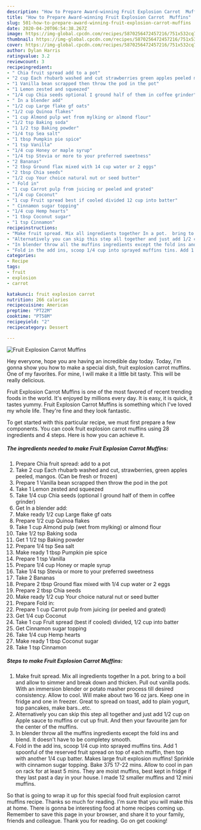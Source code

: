 ```yaml
---
description: "How to Prepare Award-winning Fruit Explosion Carrot  Muffins"
title: "How to Prepare Award-winning Fruit Explosion Carrot  Muffins"
slug: 501-how-to-prepare-award-winning-fruit-explosion-carrot-muffins
date: 2020-04-20T06:54:38.267Z
image: https://img-global.cpcdn.com/recipes/5870256472457216/751x532cq70/fruit-explosion-carrot-muffins-recipe-main-photo.jpg
thumbnail: https://img-global.cpcdn.com/recipes/5870256472457216/751x532cq70/fruit-explosion-carrot-muffins-recipe-main-photo.jpg
cover: https://img-global.cpcdn.com/recipes/5870256472457216/751x532cq70/fruit-explosion-carrot-muffins-recipe-main-photo.jpg
author: Dylan Harris
ratingvalue: 3.2
reviewcount: 3
recipeingredient:
- " Chia fruit spread add to a pot"
- "2 cup Each rhubarb washed and cut strawberries green apples peeled mangos Can be fresh or frozen"
- "1 Vanilla bean scrapped then throw the pod in the pot"
- "1 Lemon zested and squeezed"
- "1/4 cup Chia seeds optional I ground half of them in coffee grinder"
- " In a blender add"
- "1/2 cup Large flake gf oats"
- "1/2 cup Quinoa flakes"
- "1 cup Almond pulp wet from mylking or almond flour"
- "1/2 tsp Baking soda"
- "1 1/2 tsp Baking powder"
- "1/4 tsp Sea salt"
- "1 tbsp Pumpkin pie spice"
- "1 tsp Vanilla"
- "1/4 cup Honey or maple syrup"
- "1/4 tsp Stevia or more to your preferred sweetness"
- "2 Bananas"
- "2 tbsp Ground flax mixed with 14 cup water or 2 eggs"
- "2 tbsp Chia seeds"
- "1/2 cup Your choice natural nut or seed butter"
- " Fold in"
- "1 cup Carrot pulp from juicing or peeled and grated"
- "1/4 cup Coconut"
- "1 cup Fruit spread best if cooled divided 12 cup into batter"
- " Cinnamon sugar topping"
- "1/4 cup Hemp hearts"
- "1 tbsp Coconut sugar"
- "1 tsp Cinnamon"
recipeinstructions:
- "Make fruit spread. Mix all ingredients together In a pot.  bring to a boil and allow to simmer and break down and thicken. Pull out vanilla pods. With an immersion blender  or potato masher process till desired consistency. Allow to cool. Will make about two 16 oz jars. Keep one in fridge and one in freezer. Great to spread on toast, add to plain yogurt, top pancakes, make bars...etc."
- "Alternatively you can skip this step all together and just add 1/2 cup on Apple sauce to muffins or cut up fruit. And then your favourite jam for the center of the muffins."
- "In blender throw all the muffins ingredients except the fold ins and blend. It doesn&#39;t have to be completey smooth."
- "Fold in the add ins, scoop 1/4 cup into sprayed muffins tins. Add 1 spoonful of the reserved fruit spread on top of each muffin, then top with another 1/4 cup batter. Makes large fruit explosion muffins! Sprinkle with cinnamon sugar topping. Bake 375 17-22 mins. Allow to cool in pan on rack for at least 5 mins. They are moist muffins, best kept in fridge if they last past a day in your house. I made 12 smaller muffins and 12 mini muffins."
categories:
- Recipe
tags:
- fruit
- explosion
- carrot

katakunci: fruit explosion carrot 
nutrition: 266 calories
recipecuisine: American
preptime: "PT22M"
cooktime: "PT58M"
recipeyield: "2"
recipecategory: Dessert

---
```



![Fruit Explosion Carrot  Muffins](https://img-global.cpcdn.com/recipes/5870256472457216/751x532cq70/fruit-explosion-carrot-muffins-recipe-main-photo.jpg)

Hey everyone, hope you are having an incredible day today. Today, I'm gonna show you how to make a special dish, fruit explosion carrot  muffins. One of my favorites. For mine, I will make it a little bit tasty. This will be really delicious.



Fruit Explosion Carrot  Muffins is one of the most favored of recent trending foods in the world. It's enjoyed by millions every day. It is easy, it is quick, it tastes yummy. Fruit Explosion Carrot  Muffins is something which I've loved my whole life. They're fine and they look fantastic.


To get started with this particular recipe, we must first prepare a few components. You can cook fruit explosion carrot  muffins using 28 ingredients and 4 steps. Here is how you can achieve it.

<!--inarticleads1-->

##### The ingredients needed to make Fruit Explosion Carrot  Muffins:

1. Prepare  Chia fruit spread: add to a pot
1. Take 2 cup Each rhubarb washed and cut, strawberries, green apples peeled, mangos. (Can be fresh or frozen)
1. Prepare 1 Vanilla bean scrapped then throw the pod in the pot
1. Take 1 Lemon zested and squeezed
1. Take 1/4 cup Chia seeds (optional I ground half of them in coffee grinder)
1. Get  In a blender add:
1. Make ready 1/2 cup Large flake gf oats
1. Prepare 1/2 cup Quinoa flakes
1. Take 1 cup Almond pulp (wet from mylking) or almond flour
1. Take 1/2 tsp Baking soda
1. Get 1 1/2 tsp Baking powder
1. Prepare 1/4 tsp Sea salt
1. Make ready 1 tbsp Pumpkin pie spice
1. Prepare 1 tsp Vanilla
1. Prepare 1/4 cup Honey or maple syrup
1. Take 1/4 tsp Stevia or more to your preferred sweetness
1. Take 2 Bananas
1. Prepare 2 tbsp Ground flax mixed with 1/4 cup water or 2 eggs
1. Prepare 2 tbsp Chia seeds
1. Make ready 1/2 cup Your choice natural nut or seed butter
1. Prepare  Fold in:
1. Prepare 1 cup Carrot pulp from juicing (or peeled and grated)
1. Get 1/4 cup Coconut
1. Take 1 cup Fruit spread (best if cooled) divided, 1/2 cup into batter
1. Get  Cinnamon sugar topping
1. Take 1/4 cup Hemp hearts
1. Make ready 1 tbsp Coconut sugar
1. Take 1 tsp Cinnamon




<!--inarticleads2-->

##### Steps to make Fruit Explosion Carrot  Muffins:

1. Make fruit spread. Mix all ingredients together In a pot.  bring to a boil and allow to simmer and break down and thicken. Pull out vanilla pods. With an immersion blender  or potato masher process till desired consistency. Allow to cool. Will make about two 16 oz jars. Keep one in fridge and one in freezer. Great to spread on toast, add to plain yogurt, top pancakes, make bars...etc.
1. Alternatively you can skip this step all together and just add 1/2 cup on Apple sauce to muffins or cut up fruit. And then your favourite jam for the center of the muffins.
1. In blender throw all the muffins ingredients except the fold ins and blend. It doesn&#39;t have to be completey smooth.
1. Fold in the add ins, scoop 1/4 cup into sprayed muffins tins. Add 1 spoonful of the reserved fruit spread on top of each muffin, then top with another 1/4 cup batter. Makes large fruit explosion muffins! Sprinkle with cinnamon sugar topping. Bake 375 17-22 mins. Allow to cool in pan on rack for at least 5 mins. They are moist muffins, best kept in fridge if they last past a day in your house. I made 12 smaller muffins and 12 mini muffins.




So that is going to wrap it up for this special food fruit explosion carrot  muffins recipe. Thanks so much for reading. I'm sure that you will make this at home. There is gonna be interesting food at home recipes coming up. Remember to save this page in your browser, and share it to your family, friends and colleague. Thank you for reading. Go on get cooking!
